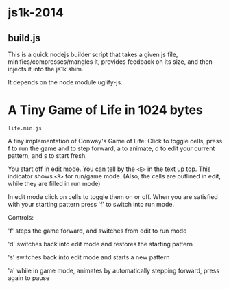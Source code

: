 # js1k-2014

## build.js

This is a quick nodejs builder script that takes a given js file, 
minifies/compresses/mangles it, provides feedback on its size, and 
then injects it into the js1k shim.

It depends on the node module uglify-js.

# A Tiny Game of Life in 1024 bytes

	life.min.js

A tiny implementation of Conway's Game of Life: Click to toggle cells, press f to run the game and to step forward, a to animate, d to edit your current pattern, and s to start fresh.

You start off in edit mode. You can tell by the `<E>` in the text up top. This indicator shows `<R>` for run/game mode. (Also, the cells are outlined in edit, while they are filled in run mode) 

In edit mode click on cells to toggle them on or off. When you are satisfied with your starting pattern press 'f' to switch into run mode. 

Controls: 

'f' steps the game forward, and switches from edit to run mode 

'd' switches back into edit mode and restores the starting pattern

's' switches back into edit mode and starts a new pattern

'a' while in game mode, animates by automatically stepping forward, press again to pause